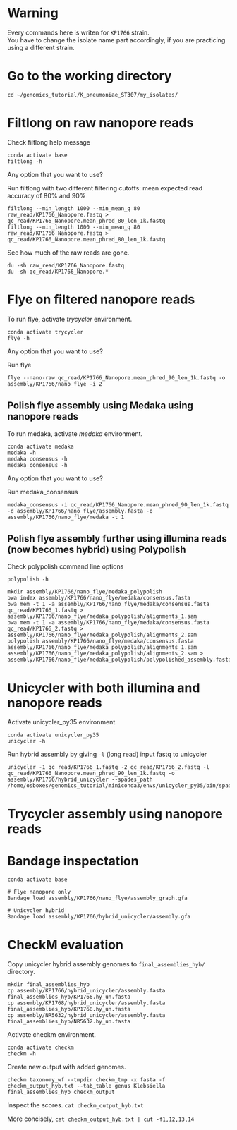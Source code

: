 # Warning

Every commands here is writen for `KP1766` strain.\
You have to change the isolate name part accordingly, if you are practicing using a different strain.

# Go to the working directory

```
cd ~/genomics_tutorial/K_pneumoniae_ST307/my_isolates/
```

# Filtlong on raw nanopore reads

Check filtlong help message
```
conda activate base
filtlong -h
```
Any option that you want to use?

Run filtlong with two different filtering cutoffs: mean expected read accuracy of 80% and 90%
```
filtlong --min_length 1000 --min_mean_q 80 raw_read/KP1766_Nanopore.fastq > qc_read/KP1766_Nanopore.mean_phred_80_len_1k.fastq
filtlong --min_length 1000 --min_mean_q 80 raw_read/KP1766_Nanopore.fastq > qc_read/KP1766_Nanopore.mean_phred_80_len_1k.fastq
```

See how much of the raw reads are gone.
```
du -sh raw_read/KP1766_Nanopore.fastq
du -sh qc_read/KP1766_Nanopore.*
```

# Flye on filtered nanopore reads

To run flye, activate _trycycler_ environment.

```
conda activate trycycler
flye -h
```
Any option that you want to use?

Run flye
```
flye --nano-raw qc_read/KP1766_Nanopore.mean_phred_90_len_1k.fastq -o assembly/KP1766/nano_flye -i 2
```

## Polish flye assembly using Medaka using nanopore reads

To run medaka, activate _medaka_ environment.
```
conda activate medaka
medaka -h
medaka consensus -h
medaka_consensus -h
```
Any option that you want to use?

Run medaka_consensus
```
medaka_consensus -i qc_read/KP1766_Nanopore.mean_phred_90_len_1k.fastq -d assembly/KP1766/nano_flye/assembly.fasta -o assembly/KP1766/nano_flye/medaka -t 1
```

## Polish flye assembly further using illumina reads (now becomes hybrid) using Polypolish

Check polypolish command line options
```
polypolish -h
```

```
mkdir assembly/KP1766/nano_flye/medaka_polypolish
bwa index assembly/KP1766/nano_flye/medaka/consensus.fasta
bwa mem -t 1 -a assembly/KP1766/nano_flye/medaka/consensus.fasta qc_read/KP1766_1.fastq > assembly/KP1766/nano_flye/medaka_polypolish/alignments_1.sam
bwa mem -t 1 -a assembly/KP1766/nano_flye/medaka/consensus.fasta qc_read/KP1766_2.fastq > assembly/KP1766/nano_flye/medaka_polypolish/alignments_2.sam
polypolish assembly/KP1766/nano_flye/medaka/consensus.fasta assembly/KP1766/nano_flye/medaka_polypolish/alignments_1.sam assembly/KP1766/nano_flye/medaka_polypolish/alignments_2.sam > assembly/KP1766/nano_flye/medaka_polypolish/polypolished_assembly.fasta

```

# Unicycler with both illumina and nanopore reads

Activate unicycler_py35 environment.
```
conda activate unicycler_py35
unicycler -h
```

Run hybrid assembly by giving `-l` (long read) input fastq to unicycler
```
unicycler -1 qc_read/KP1766_1.fastq -2 qc_read/KP1766_2.fastq -l qc_read/KP1766_Nanopore.mean_phred_90_len_1k.fastq -o assembly/KP1766/hybrid_unicycler --spades_path /home/osboxes/genomics_tutorial/miniconda3/envs/unicycler_py35/bin/spades.py
```

# Trycycler assembly using nanopore reads


# Bandage inspectation

```
conda activate base

# Flye nanopore only
Bandage load assembly/KP1766/nano_flye/assembly_graph.gfa

# Unicycler hybrid
Bandage load assembly/KP1766/hybrid_unicycler/assembly.gfa
```

# CheckM evaluation

Copy unicycler hybrid assembly genomes to `final_assemblies_hyb/` directory.
```
mkdir final_assemblies_hyb
cp assembly/KP1766/hybrid_unicycler/assembly.fasta final_assemblies_hyb/KP1766.hy_un.fasta
cp assembly/KP1768/hybrid_unicycler/assembly.fasta final_assemblies_hyb/KP1768.hy_un.fasta
cp assembly/NR5632/hybrid_unicycler/assembly.fasta final_assemblies_hyb/NR5632.hy_un.fasta
```

Activate checkm environment.
```
conda activate checkm
checkm -h
```

Create new output with added genomes.
```
checkm taxonomy_wf --tmpdir checkm_tmp -x fasta -f checkm_output_hyb.txt --tab_table genus Klebsiella final_assemblies_hyb checkm_output
```

Inspect the scores. `cat checkm_output_hyb.txt`

More concisely, `cat checkm_output_hyb.txt | cut -f1,12,13,14`


